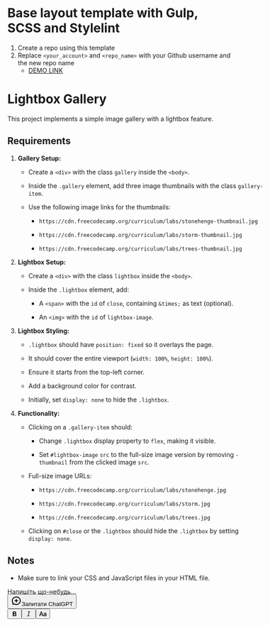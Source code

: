 # Base layout template with Gulp, SCSS and Stylelint
1. Create a repo using this template
1. Replace `<your_account>` and `<repo_name>` with your Github username and the new repo name
    - [DEMO LINK](https://<your_account>.github.io/<repo_name>/)
<div class="relative z-10 flex max-w-full h-fit" id="prosemirror-editor-container" style="padding-bottom: max(3rem, 24vh);"><div class="_main_5jn6z_1 z-10 markdown prose contain-inline-size dark:prose-invert focus:outline-none bg-transparent ProseMirror" contenteditable="true" style="width: 580px;" translate="no"><h1><span>Lightbox Gallery</span></h1><p><span>This project implements a simple image gallery with a lightbox feature.</span></p><h2><span>Requirements</span></h2><ol data-spread="true" start="1"><li><p><span><strong>Gallery Setup:</strong></span></p><ul data-spread="false"><li><p><span>Create a </span><code><span>&lt;div&gt;</span></code><span> with the class </span><code><span>gallery</span></code><span> inside the </span><code><span>&lt;body&gt;</span></code><span>.</span></p></li><li><p><span>Inside the </span><code><span>.gallery</span></code><span> element, add three image thumbnails with the class </span><code><span>gallery-item</span></code><span>.</span></p></li><li><p><span>Use the following image links for the thumbnails:</span></p><ul data-spread="false"><li><p><code><span>https://cdn.freecodecamp.org/curriculum/labs/stonehenge-thumbnail.jpg</span></code></p></li><li><p><code><span>https://cdn.freecodecamp.org/curriculum/labs/storm-thumbnail.jpg</span></code></p></li><li><p><code><span>https://cdn.freecodecamp.org/curriculum/labs/trees-thumbnail.jpg</span></code></p></li></ul></li></ul></li><li><p><span><strong>Lightbox Setup:</strong></span></p><ul data-spread="false"><li><p><span>Create a </span><code><span>&lt;div&gt;</span></code><span> with the class </span><code><span>lightbox</span></code><span> inside the </span><code><span>&lt;body&gt;</span></code><span>.</span></p></li><li><p><span>Inside the </span><code><span>.lightbox</span></code><span> element, add:</span></p><ul data-spread="false"><li><p><span>A </span><code><span>&lt;span&gt;</span></code><span> with the </span><code><span>id</span></code><span> of </span><code><span>close</span></code><span>, containing </span><code><span>&amp;times;</span></code><span> as text (optional).</span></p></li><li><p><span>An </span><code><span>&lt;img&gt;</span></code><span> with the </span><code><span>id</span></code><span> of </span><code><span>lightbox-image</span></code><span>.</span></p></li></ul></li></ul></li><li><p><span><strong>Lightbox Styling:</strong></span></p><ul data-spread="false"><li><p><code><span>.lightbox</span></code><span> should have </span><code><span>position: fixed</span></code><span> so it overlays the page.</span></p></li><li><p><span>It should cover the entire viewport (</span><code><span>width: 100%</span></code><span>, </span><code><span>height: 100%</span></code><span>).</span></p></li><li><p><span>Ensure it starts from the top-left corner.</span></p></li><li><p><span>Add a background color for contrast.</span></p></li><li><p><span>Initially, set </span><code><span>display: none</span></code><span> to hide the </span><code><span>.lightbox</span></code><span>.</span></p></li></ul></li><li><p><span><strong>Functionality:</strong></span></p><ul data-spread="false"><li><p><span>Clicking on a </span><code><span>.gallery-item</span></code><span> should:</span></p><ul data-spread="false"><li><p><span>Change </span><code><span>.lightbox</span></code><span> display property to </span><code><span>flex</span></code><span>, making it visible.</span></p></li><li><p><span>Set </span><code><span>#lightbox-image</span></code><span> </span><code><span>src</span></code><span> to the full-size image version by removing </span><code><span>-thumbnail</span></code><span> from the clicked image </span><code><span>src</span></code><span>.</span></p></li></ul></li><li><p><span>Full-size image URLs:</span></p><ul data-spread="false"><li><p><code><span>https://cdn.freecodecamp.org/curriculum/labs/stonehenge.jpg</span></code></p></li><li><p><code><span>https://cdn.freecodecamp.org/curriculum/labs/storm.jpg</span></code></p></li><li><p><code><span>https://cdn.freecodecamp.org/curriculum/labs/trees.jpg</span></code></p></li></ul></li><li><p><span>Clicking on </span><code><span>#close</span></code><span> or the </span><code><span>.lightbox</span></code><span> should hide the </span><code><span>.lightbox</span></code><span> by setting </span><code><span>display: none</span></code><span>.</span></p></li></ul></li></ol><h2><span>Notes</span></h2><ul data-spread="false"><li><p><span>Make sure to link your CSS and JavaScript files in your HTML file.</span></p></li></ul><p><span class="text-token-text-tertiary dark:text-gray-500 pointer-events-none select-none ProseMirror-widget" contenteditable="false" style="position: absolute;">Напишіть що-небудь…</span><img class="ProseMirror-separator" alt=""><br class="ProseMirror-trailingBreak"></p></div><div aria-hidden="true" class="pointer-events-none invisible fixed left-0 top-0 h-0 overflow-clip"><div><div role="toolbar" aria-orientation="horizontal" dir="ltr" class="m-0 flex h-10 w-fit min-w-0 flex-shrink items-center overflow-hidden rounded-xl border border-token-border-light bg-token-main-surface-primary shadow-xl p-1" tabindex="0" data-orientation="horizontal" style="outline: none;"><button type="button" class="flex h-full items-center gap-1 rounded-lg px-2.5 hover:bg-[#f5f5f5] disabled:opacity-50 disabled:cursor-not-allowed dark:hover:bg-token-main-surface-secondary disabled:hover:bg-transparent" tabindex="-1" data-orientation="horizontal" data-radix-collection-item=""><svg width="24" height="24" viewBox="0 0 24 24" fill="none" xmlns="http://www.w3.org/2000/svg" class="icon-sm mr-0.5 text-token-text-tertiary"><path fill-rule="evenodd" clip-rule="evenodd" d="M12 4.5C7.5271 4.5 4 7.91095 4 12C4 13.6958 4.5996 15.263 5.62036 16.5254C5.80473 16.7534 5.87973 17.0509 5.82551 17.339C5.72928 17.8505 5.60336 18.3503 5.45668 18.8401C6.08722 18.743 6.69878 18.6098 7.2983 18.4395C7.54758 18.3687 7.81461 18.3975 8.04312 18.5197C9.20727 19.1423 10.5566 19.5 12 19.5C16.4729 19.5 20 16.0891 20 12C20 7.91095 16.4729 4.5 12 4.5ZM2 12C2 6.70021 6.53177 2.5 12 2.5C17.4682 2.5 22 6.70021 22 12C22 17.2998 17.4682 21.5 12 21.5C10.3694 21.5 8.82593 21.1286 7.46141 20.4675C6.36717 20.7507 5.2423 20.9253 4.06155 20.9981C3.72191 21.019 3.39493 20.8658 3.19366 20.5915C2.9924 20.3171 2.94448 19.9592 3.06647 19.6415C3.35663 18.8859 3.6004 18.1448 3.77047 17.399C2.65693 15.8695 2 14.0088 2 12ZM12 8C12.5523 8 13 8.44772 13 9V11H15C15.5523 11 16 11.4477 16 12C16 12.5523 15.5523 13 15 13H13V15C13 15.5523 12.5523 16 12 16C11.4477 16 11 15.5523 11 15V13H9C8.44772 13 8 12.5523 8 12C8 11.4477 8.44772 11 9 11H11V9C11 8.44772 11.4477 8 12 8Z" fill="currentColor"></path></svg><span class="truncate text-sm text-token-text-primary">Запитати ChatGPT</span></button><div data-orientation="vertical" aria-orientation="vertical" role="separator" class="mx-1 p-0 list-none h-full w-[1px] bg-token-border-light"></div><button type="button" aria-label="Жирний" class="flex h-full items-center gap-1 rounded-lg px-2.5 hover:bg-[#f5f5f5] disabled:opacity-50 disabled:cursor-not-allowed dark:hover:bg-token-main-surface-secondary disabled:hover:bg-transparent" tabindex="-1" data-orientation="horizontal" data-radix-collection-item=""><svg width="16" height="17" viewBox="0 0 16 17" fill="none" xmlns="http://www.w3.org/2000/svg" class="icon-sm text-token-text-primary"><path d="M5.11619 13.8334C4.41395 13.8334 4 13.4047 4 12.6655V4.32729C4 3.59548 4.41395 3.16675 5.11619 3.16675H8.64218C10.6454 3.16675 11.9021 4.19424 11.9021 5.82787C11.9021 6.99581 11.0298 7.97155 9.89882 8.14157V8.20071C11.3477 8.31158 12.4121 9.36864 12.4121 10.7805C12.4121 12.6581 11.0002 13.8334 8.72349 13.8334H5.11619ZM6.23239 7.60195H7.83645C9.02657 7.60195 9.70663 7.07712 9.70663 6.1753C9.70663 5.31782 9.10788 4.82995 8.0656 4.82995H6.23239V7.60195ZM6.23239 12.1702H8.15431C9.44052 12.1702 10.1354 11.6232 10.1354 10.6031C10.1354 9.60519 9.41834 9.07296 8.10256 9.07296H6.23239V12.1702Z" fill="currentColor"></path></svg></button><button type="button" aria-label="Курсив" class="flex h-full items-center gap-1 rounded-lg px-2.5 hover:bg-[#f5f5f5] disabled:opacity-50 disabled:cursor-not-allowed dark:hover:bg-token-main-surface-secondary disabled:hover:bg-transparent" tabindex="-1" data-orientation="horizontal" data-radix-collection-item=""><svg width="16" height="17" viewBox="0 0 16 17" fill="none" xmlns="http://www.w3.org/2000/svg" class="icon-sm text-token-text-primary"><path d="M9.94587 13.3511C9.89814 13.6297 9.6566 13.8334 9.37393 13.8334H4.95078C4.59259 13.8334 4.31994 13.5121 4.37824 13.1587C4.42447 12.8785 4.66675 12.6729 4.95077 12.6729H6.60855L8.09599 4.32729H6.62967C6.27148 4.32729 5.99883 4.00598 6.05714 3.65257C6.10337 3.37234 6.34565 3.16675 6.62967 3.16675H11.054C11.4108 3.16675 11.683 3.4856 11.6271 3.83793C11.5824 4.11979 11.3394 4.32729 11.054 4.32729H9.39198L7.90454 12.6729H9.37393C9.73357 12.6729 10.0066 12.9967 9.94587 13.3511Z" fill="currentColor"></path></svg></button><button type="button" aria-label="Перетворити" aria-haspopup="dialog" aria-expanded="false" aria-controls="radix-:rel:" data-state="closed" class="flex h-full items-center gap-1 rounded-lg px-2.5 hover:bg-[#f5f5f5] disabled:opacity-50 disabled:cursor-not-allowed dark:hover:bg-token-main-surface-secondary disabled:hover:bg-transparent" tabindex="-1" data-orientation="horizontal" data-radix-collection-item=""><svg width="16" height="17" viewBox="0 0 16 17" fill="none" xmlns="http://www.w3.org/2000/svg" class="icon-sm text-token-text-primary"><path d="M12.0464 13.9622C10.5481 13.9622 9.49341 13.0267 9.49341 11.6453C9.49341 10.3004 10.5262 9.47447 12.3373 9.37214L14.4394 9.24789V8.65586C14.4394 7.80071 13.8648 7.28907 12.9047 7.28907C12.1482 7.28907 11.6464 7.55951 11.2099 8.26117C11.0499 8.49506 10.8463 8.59739 10.5699 8.59739C10.1771 8.59739 9.89345 8.33426 9.89345 7.93958C9.89345 7.77878 9.93709 7.60336 10.0316 7.42794C10.4317 6.55817 11.5882 6.00269 12.9629 6.00269C14.8176 6.00269 16.0032 6.9894 16.0032 8.53161V13.1728C16.0032 13.6698 15.6904 13.9695 15.2467 13.9695C14.8103 13.9695 14.5121 13.6845 14.4976 13.2167V12.5662H14.4612C14.0175 13.4213 13.0429 13.9622 12.0464 13.9622ZM12.4755 12.7124C13.5738 12.7124 14.4394 11.9522 14.4394 10.9509V10.3442L12.5483 10.4612C11.61 10.527 11.079 10.9436 11.079 11.6014C11.079 12.2738 11.6391 12.7124 12.4755 12.7124Z" fill="currentColor"></path><path d="M0.814628 13.9476C0.327306 13.9476 0 13.6479 0 13.202C0 13.0778 0.0290939 12.917 0.101828 12.7196L3.29488 4.0219C3.50581 3.43718 3.86221 3.16675 4.43681 3.16675C5.00414 3.16675 5.35327 3.42987 5.57147 4.01459L8.7718 12.7196C8.84453 12.9243 8.87362 13.0632 8.87362 13.202C8.87362 13.6333 8.53177 13.9476 8.059 13.9476C7.62259 13.9476 7.38256 13.7429 7.2371 13.2751L6.43701 11.002H2.42206L1.62926 13.2678C1.47651 13.7429 1.23649 13.9476 0.814628 13.9476ZM2.83665 9.66447H6.02243L4.44409 5.03786H4.40044L2.83665 9.66447Z" fill="currentColor"></path></svg></button></div></div></div><div class="pointer-events-none relative flex h-full flex-shrink-0 z-20 basis-0" style="width: 0px; opacity: 1; will-change: auto;"><div class="pointer-events-auto absolute bottom-0 left-0 top-0 w-0 overflow-visible pl-2"></div></div></div>
